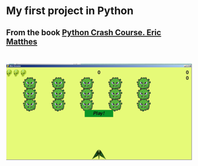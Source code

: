 # My first project in Python

## From the book [Python Crash Course. Eric Matthes](https://www.amazon.com/Python-Crash-Course-2nd-Edition/dp/1593279280)
<br/>

![ScreenShot of the Game](./game_images/Screenshot_1.png)
